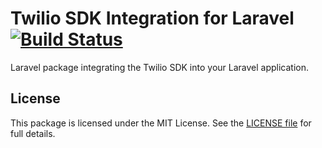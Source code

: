 # Twilio SDK Integration for Laravel [![Build Status](https://travis-ci.com/BabDev/laravel-twilio.svg?branch=master)](https://travis-ci.com/BabDev/laravel-twilio)

Laravel package integrating the Twilio SDK into your Laravel application.

## License

This package is licensed under the MIT License. See the [LICENSE file](/LICENSE) for full details.

